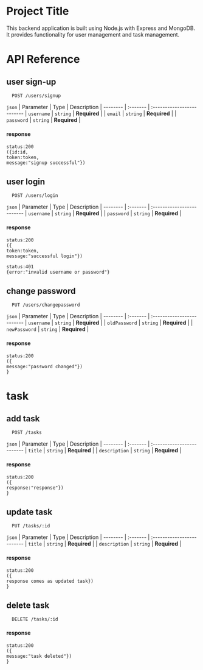 
# Project Title

This backend application is built using Node.js with Express and MongoDB. It provides functionality for user management and task management.


# API Reference

## user sign-up

```http
  POST /users/signup
```
`json`
| Parameter | Type     | Description                |
-------- | :------- | :------------------------- 
| `username` | `string` | **Required** |
| `email` | `string` | **Required** |
| `password` | `string` | **Required** |

#### response 
```
status:200
({id:id,
token:token,
message:"signup successful"})
```

## user login

```http
  POST /users/login
```
`json`
| Parameter | Type     | Description                |
-------- | :------- | :------------------------- 
| `username` | `string` | **Required** |
| `password` | `string` | **Required** |

#### response 
```
status:200
({
token:token,
message:"successful login"})

status:401
{error:"invalid username or password"}
```

## change password
```http
  PUT /users/changepassword
```
`json`
| Parameter | Type     | Description                |
-------- | :------- | :------------------------- 
| `username` | `string` | **Required** |
| `oldPassword` | `string` | **Required** |
| `newPassword` | `string` | **Required** |

#### response 
```
status:200
({
message:"password changed"})
}
```
# task
## add task
```http
  POST /tasks
```
`json`
| Parameter | Type     | Description                |
-------- | :------- | :------------------------- 
| `title` | `string` | **Required** |
| `description` | `string` | **Required** |


#### response 
```
status:200
({
response:"response"})
}
```


## update task
```http
  PUT /tasks/:id
```
`json`
| Parameter | Type     | Description                |
-------- | :------- | :------------------------- 
| `title` | `string` | **Required** |
| `description` | `string` | **Required** |


#### response 
```
status:200
({
response comes as updated task})
}
```


## delete task
```http
  DELETE /tasks/:id
```
#### response 
```
status:200
({
message:"task deleted"})
}
```

